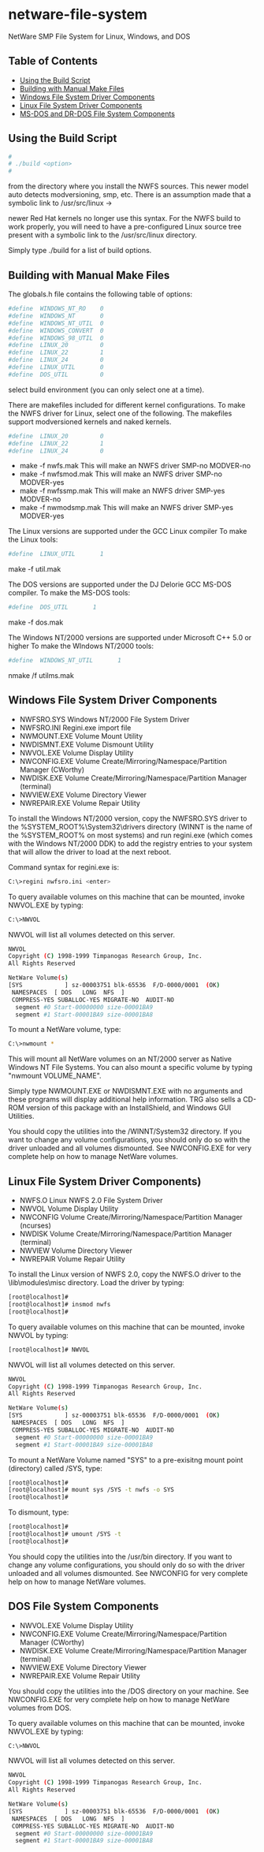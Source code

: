 
# netware-file-system 

NetWare SMP File System for Linux, Windows, and DOS

## Table of Contents 
- [Using the Build Script](using-the-build-script)
- [Building with Manual Make Files](building-with-manual-make-files)
- [Windows File System Driver Components](windows-file-system-driver-components)
- [Linux File System Driver Components](linux-file-system-driver-components)
- [MS-DOS and DR-DOS File System Components](dos-file-system-components)

## Using the Build Script

```sh
#
# ./build <option>
#
```

from the directory where you install the NWFS sources.  This 
newer model auto detects modversioning, smp, etc.  There is 
an assumption made that a symbolic link to /usr/src/linux ->

newer Red Hat kernels no longer use this syntax.  For the 
NWFS build to work properly, you will need to have a 
pre-configured Linux source tree present with a symbolic 
link to the /usr/src/linux directory.

Simply type ./build for a list of build options.

 
## Building with Manual Make Files

The globals.h file contains the following table of options:

```sh
#define  WINDOWS_NT_RO    0
#define  WINDOWS_NT       0
#define  WINDOWS_NT_UTIL  0
#define  WINDOWS_CONVERT  0
#define  WINDOWS_98_UTIL  0
#define  LINUX_20         0
#define  LINUX_22         1
#define  LINUX_24         0
#define  LINUX_UTIL       0
#define  DOS_UTIL         0
```

select build environment (you can only select one at a time).  

There are makefiles included for different kernel configurations.  To
make the NWFS driver for Linux, select one of the following.  The
makefiles support modversioned kernels and naked kernels.

```sh
#define  LINUX_20         0
#define  LINUX_22         1
#define  LINUX_24         0
```
- make -f nwfs.mak         This will make an NWFS driver SMP-no  MODVER-no
- make -f nwfsmod.mak      This will make an NWFS driver SMP-no  MODVER-yes
- make -f nwfssmp.mak      This will make an NWFS driver SMP-yes MODVER-no
- make -f nwmodsmp.mak     This will make an NWFS driver SMP-yes MODVER-yes

The Linux versions are supported under the GCC Linux compiler
To make the Linux tools:
```sh
#define  LINUX_UTIL       1
```
make -f util.mak

The DOS versions are supported under the DJ Delorie GCC MS-DOS compiler.
To make the MS-DOS tools:
```sh
#define  DOS_UTIL       1
```
make -f dos.mak

The Windows NT/2000 versions are supported under Microsoft C++ 5.0 or higher
To make the WIndows NT/2000 tools:
```sh
#define  WINDOWS_NT_UTIL       1
```
nmake /f utilms.mak

## Windows File System Driver Components

- NWFSRO.SYS     Windows NT/2000 File System Driver
- NWFSRO.INI     Regini.exe import file
- NWMOUNT.EXE    Volume Mount Utility
- NWDISMNT.EXE   Volume Dismount Utility
- NWVOL.EXE      Volume Display Utility
- NWCONFIG.EXE   Volume Create/Mirroring/Namespace/Partition Manager (CWorthy)
- NWDISK.EXE     Volume Create/Mirroring/Namespace/Partition Manager (terminal)
- NWVIEW.EXE     Volume Directory Viewer
- NWREPAIR.EXE   Volume Repair Utility

To install the Windows NT/2000 version, copy the NWFSRO.SYS driver
to the \%SYSTEM_ROOT%\System32\drivers directory (WINNT is the name of
the %SYSTEM_ROOT% on most systems) and run regini.exe (which comes with
the Windows NT/2000 DDK) to add the registry entries to your system
that will allow the driver to load at the next reboot.

Command syntax for regini.exe is:
```sh
C:\>regini nwfsro.ini <enter>
```
To query available volumes on this machine that can be mounted, invoke
NWVOL.EXE by typing:
```sh
C:\>NWVOL
```
NWVOL will list all volumes detected on this server.
```sh
NWVOL
Copyright (C) 1998-1999 Timpanogas Research Group, Inc.
All Rights Reserved

NetWare Volume(s)
[SYS            ] sz-00003751 blk-65536  F/D-0000/0001  (OK)
 NAMESPACES  [ DOS   LONG  NFS  ]
 COMPRESS-YES SUBALLOC-YES MIGRATE-NO  AUDIT-NO
  segment #0 Start-00000000 size-00001BA9
  segment #1 Start-00001BA9 size-00001BA8
```
To mount a NetWare volume, type:
```sh
C:\>nwmount *
```
This will mount all NetWare volumes on an NT/2000 server as Native Windows
NT File Systems.  You can also mount a specific volume by typing "nwmount
VOLUME_NAME".

Simply type NWMOUNT.EXE or NWDISMNT.EXE with no arguments and these
programs will display additional help information.  TRG also sells a
CD-ROM version of this package with an InstallShield, and Windows
GUI Utilities.

You should copy the utilities into the /WINNT/System32 directory.  If
you want to change any volume configurations, you should only do so
with the driver unloaded and all volumes dismounted.  See NWCONFIG.EXE
for very complete help on how to manage NetWare volumes.


## Linux File System Driver Components)

- NWFS.O         Linux NWFS 2.0 File System Driver
- NWVOL          Volume Display Utility
- NWCONFIG       Volume Create/Mirroring/Namespace/Partition Manager (ncurses)
- NWDISK         Volume Create/Mirroring/Namespace/Partition Manager (terminal)
- NWVIEW         Volume Directory Viewer
- NWREPAIR       Volume Repair Utility

To install the Linux version of NWFS 2.0, copy the NWFS.O driver
to the \lib\modules\misc directory.  Load the driver by typing:
```sh
[root@localhost]#
[root@localhost]# insmod nwfs
[root@localhost]#
```
To query available volumes on this machine that can be mounted, invoke
NWVOL by typing:
```sh
[root@localhost]# NWVOL
```
NWVOL will list all volumes detected on this server.
```sh
NWVOL
Copyright (C) 1998-1999 Timpanogas Research Group, Inc.
All Rights Reserved

NetWare Volume(s)
[SYS            ] sz-00003751 blk-65536  F/D-0000/0001  (OK)
 NAMESPACES  [ DOS   LONG  NFS  ]
 COMPRESS-YES SUBALLOC-YES MIGRATE-NO  AUDIT-NO
  segment #0 Start-00000000 size-00001BA9
  segment #1 Start-00001BA9 size-00001BA8
```

To mount a NetWare Volume named "SYS" to a pre-exisitng mount point
(directory) called /SYS, type:
```sh
[root@localhost]#
[root@localhost]# mount sys /SYS -t nwfs -o SYS
[root@localhost]#
```
To dismount, type:
```sh
[root@localhost]#
[root@localhost]# umount /SYS -t
[root@localhost]#
```
You should copy the utilities into the /usr/bin directory.  If you want to
change any volume configurations, you should only do so with the driver
unloaded and all volumes dismounted.  See NWCONFIG
for very complete help on how to manage NetWare volumes.


## DOS File System Components

- NWVOL.EXE      Volume Display Utility
- NWCONFIG.EXE   Volume Create/Mirroring/Namespace/Partition Manager (CWorthy)
- NWDISK.EXE     Volume Create/Mirroring/Namespace/Partition Manager (terminal)
- NWVIEW.EXE     Volume Directory Viewer
- NWREPAIR.EXE   Volume Repair Utility

You should copy the utilities into the /DOS directory on your machine.
See NWCONFIG.EXE for very complete help on how to manage NetWare volumes
from DOS.

To query available volumes on this machine that can be mounted, invoke
NWVOL.EXE by typing:
```sh
C:\>NWVOL
```
NWVOL will list all volumes detected on this server.
```sh
NWVOL
Copyright (C) 1998-1999 Timpanogas Research Group, Inc.
All Rights Reserved

NetWare Volume(s)
[SYS            ] sz-00003751 blk-65536  F/D-0000/0001  (OK)
 NAMESPACES  [ DOS   LONG  NFS  ]
 COMPRESS-YES SUBALLOC-YES MIGRATE-NO  AUDIT-NO
  segment #0 Start-00000000 size-00001BA9
  segment #1 Start-00001BA9 size-00001BA8
```
